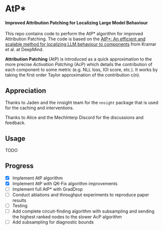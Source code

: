 # AtP*

#### Improved Attribution Patching for Localizing Large Model Behaviour

This repo contains code to perform the AtP* algorithm for improved Attribution Patching. The code is based on the [AtP*: An efficient and scalable method for localizing LLM behaviour to components](https://arxiv.org/pdf/2403.00745.pdf) from Kramar et al. at DeepMind.

**Attribution Patching** (AtP) is introduced as a quick approximation to the more precise _Activation Patching_ (AcP) which details the contribution of each component to some metric (e.g. NLL loss, IOI score, etc.). It works by taking the first order Taylor approximation of the contribution c(n).


## Appreciation

Thanks to Jaden and the nnsight team for the `nnsight` package that is used for the caching and interventions.

Thanks to Alice and the MechInterp Discord for the discussions and feedback.

## Usage

TODO

## Progress

- [x] Implement AtP algorithm
- [x] Implement AtP with QK-Fix algorithm improvements
- [ ] Implement full AtP* with GradDrop
- [ ] Conduct ablations and throughput experiments to reproduce paper results
- [ ] Testing
- [ ] Add complete circuit-finding algorithm with subsampling and sending the highest ranked nodes to the slower AcP algorithm
- [ ] Add subsampling for diagnostic bounds
